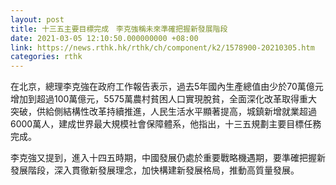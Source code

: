 ```yaml
---
layout: post
title: 十三五主要目標完成　李克強稱未來準確把握新發展階段
date: 2021-03-05 12:10:50.000000000 +08:00
link: https://news.rthk.hk/rthk/ch/component/k2/1578900-20210305.htm
categories: rthk
---
```


在北京，總理李克強在政府工作報告表示，過去5年國內生產總值由少於70萬億元增加到超過100萬億元，5575萬農村貧困人口實現脫貧，全面深化改革取得重大突破，供給側結構性改革持續推進，人民生活水平顯著提高，城鎮新增就業超過6000萬人，建成世界最大規模社會保障體系，他指出，十三五規劃主要目標任務完成。

李克強又提到，進入十四五時期，中國發展仍處於重要戰略機遇期，要準確把握新發展階段，深入貫徹新發展理念，加快構建新發展格局，推動高質量發展。
